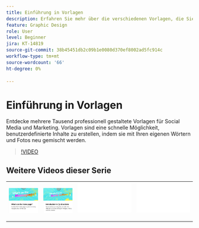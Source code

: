 ```yaml
---
title: Einführung in Vorlagen
description: Erfahren Sie mehr über die verschiedenen Vorlagen, die Sie verwenden können, um Ihre Projekte zu starten
feature: Graphic Design
role: User
level: Beginner
jira: KT-14819
source-git-commit: 38b45451db2c09b1e0080d370ef8002ad5fc914c
workflow-type: tm+mt
source-wordcount: '66'
ht-degree: 0%

---
```


# Einführung in Vorlagen

Entdecke mehrere Tausend professionell gestaltete Vorlagen für Social Media und Marketing. Vorlagen sind eine schnelle Möglichkeit, benutzerdefinierte Inhalte zu erstellen, indem sie mit Ihren eigenen Wörtern und Fotos neu gemischt werden.

>[!VIDEO](https://video.tv.adobe.com/v/3426927?quality=12&learn=on&hidetitle=true)

## Weitere Videos dieser Serie

<table style="table-layout:fixed">
<tr>
 <td>
      <a href="get-started.md">
         <img alt="Was befindet sich auf der Startseite?" src="assets/home-page.png" />
      </a>
 </td>
 <td>
      <a href="quick-actions.md">
         <img alt="Einführung in Schnellaktionen" src="assets/quick-actions.png" />
      </a>
 </td>
 <td>
      <img alt="Spacer" src="../assets/Whitespacer.png" />
      <div>
      <br>
   </td>
    <td>
      <img alt="Spacer" src="../assets/Whitespacer.png" />
      <div>
      <br>
   </td>
</tr>
</table>
